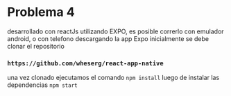 # Problema 4

desarrollado con reactJs utilizando EXPO, es posible correrlo con emulador android, o con telefono descargando la app Expo
inicialmente se debe clonar el repositorio

### `https://github.com/wheserg/react-app-native`

una vez clonado ejecutamos el comando
`npm install`
luego de instalar las dependencias
`npm start`

